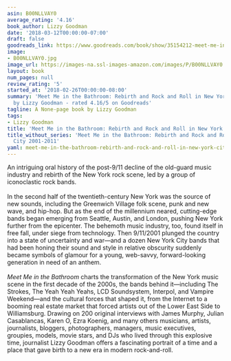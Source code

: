 ```yaml
---
asin: B00NLLVAY0
average_rating: '4.16'
book_author: Lizzy Goodman
date: '2018-03-12T00:00:00-07:00'
draft: false
goodreads_link: https://www.goodreads.com/book/show/35154212-meet-me-in-the-bathroom
image:
- B00NLLVAY0.jpg
image_url: https://images-na.ssl-images-amazon.com/images/P/B00NLLVAY0.01._SCLZZZZZZZ.jpg
layout: book
num_pages: null
review_rating: '5'
started_at: '2018-02-26T00:00:00-08:00'
summary: 'Meet Me in the Bathroom: Rebirth and Rock and Roll in New York City 2001-2011
  by Lizzy Goodman - rated 4.16/5 on Goodreads'
tagline: A None-page book by Lizzy Goodman
tags:
- Lizzy Goodman
title: 'Meet Me in the Bathroom: Rebirth and Rock and Roll in New York City 2001-2011'
title_without_series: 'Meet Me in the Bathroom: Rebirth and Rock and Roll in New York
  City 2001-2011'
yaml: meet-me-in-the-bathroom-rebirth-and-rock-and-roll-in-new-york-city-2001-2011
---
```


An intriguing oral history of the post-9/11 decline of the old-guard music industry and rebirth of the New York rock scene, led by a group of iconoclastic rock bands.<br /><br />In the second half of the twentieth-century New York was the source of new sounds, including the Greenwich Village folk scene, punk and new wave, and hip-hop. But as the end of the millennium neared, cutting-edge bands began emerging from Seattle, Austin, and London, pushing New York further from the epicenter. The behemoth music industry, too, found itself in free fall, under siege from technology. Then 9/11/2001 plunged the country into a state of uncertainty and war—and a dozen New York City bands that had been honing their sound and style in relative obscurity suddenly became symbols of glamour for a young, web-savvy, forward-looking generation in need of an anthem.<br /><br /><em>Meet Me in the Bathroom</em> charts the transformation of the New York music scene in the first decade of the 2000s, the bands behind it—including The Strokes, The Yeah Yeah Yeahs, LCD Soundsystem, Interpol, and Vampire Weekend—and the cultural forces that shaped it, from the Internet to a booming real estate market that forced artists out of the Lower East Side to Williamsburg. Drawing on 200 original interviews with James Murphy, Julian Casablancas, Karen O, Ezra Koenig, and many others musicians, artists, journalists, bloggers, photographers, managers, music executives, groupies, models, movie stars, and DJs who lived through this explosive time, journalist Lizzy Goodman offers a fascinating portrait of a time and a place that gave birth to a new era in modern rock-and-roll.